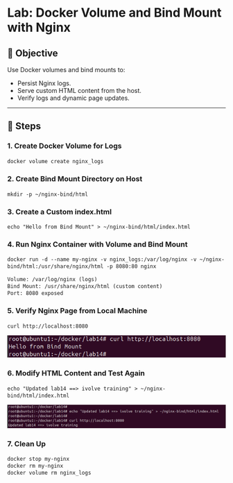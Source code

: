 # Lab: Docker Volume and Bind Mount with Nginx

## 🧪 Objective
Use Docker volumes and bind mounts to:
- Persist Nginx logs.
- Serve custom HTML content from the host.
- Verify logs and dynamic page updates.

---

## 🔧 Steps
### 1. Create Docker Volume for Logs
```bash
docker volume create nginx_logs
```
### 2. Create Bind Mount Directory on Host
```
mkdir -p ~/nginx-bind/html
```
### 3. Create a Custom index.html
```
echo "Hello from Bind Mount" > ~/nginx-bind/html/index.html
```
### 4. Run Nginx Container with Volume and Bind Mount
```
docker run -d --name my-nginx -v nginx_logs:/var/log/nginx -v ~/nginx-bind/html:/usr/share/nginx/html -p 8080:80 nginx
```
    Volume: /var/log/nginx (logs)
    Bind Mount: /usr/share/nginx/html (custom content)
    Port: 8080 exposed

### 5. Verify Nginx Page from Local Machine
```
curl http://localhost:8080
```
![alt text](image.png)
### 6. Modify HTML Content and Test Again
```
echo "Updated lab14 ==> ivolve training" > ~/nginx-bind/html/index.html
```
![alt text](image-1.png)


### 7. Clean Up
```
docker stop my-nginx
docker rm my-nginx
docker volume rm nginx_logs
```